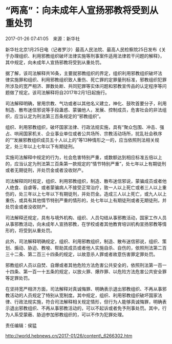 # “两高”：向未成年人宣扬邪教将受到从重处罚

2017-01-26 07:41:05　来源：新华社

新华社北京1月25日电（记者罗沙）最高人民法院、最高人民检察院25日发布《关于办理组织、利用邪教组织破坏法律实施等刑事案件适用法律若干问题的解释》，其中规定，向未成年人宣扬邪教将受到从重处罚。

据了解，该司法解释共16条，主要就邪教组织的界定，组织利用邪教组织破坏法律实施罪和组织、利用邪教组织致人重伤、死亡罪的定罪量刑标准，邪教组织犯罪所涉及的宽严相济、罪数处断、共同犯罪等实体问题和邪教宣传品的认定程序等问题做了规定。该司法解释将自2017年2月1日起施行。

司法解释明确，冒用宗教、气功或者以其他名义建立，神化、鼓吹首要分子，利用制造、散布迷信邪说等手段蛊惑、蒙骗他人，发展、控制成员，危害社会的非法组织，应当认定为刑法第三百条规定的“邪教组织”。

组织、利用邪教组织，破坏国家法律、行政法规实施，具有“聚众包围、冲击、强占、哄闹国家机关、企业事业单位或者公共场所、宗教活动场所，扰乱社会秩序的”“发展邪教组织成员五十人以上的”等13种情形之一的，应当依照刑法相关规定，处三年以上七年以下有期徒刑。

实施司法解释中规定的行为，社会危害特别严重，或数额达到相应标准五倍以上的，应当认定为刑法第三百条第一款规定的“情节特别严重”，处七年以上有期徒刑或者无期徒刑，并处罚金或者没收财产。

司法解释同时规定，组织、利用邪教组织，制造、散布迷信邪说，蒙骗成员或者他人绝食、自虐等，或者蒙骗病人不接受正常治疗，致一人以上死亡或者三人以上重伤的，处三年以上七年以下有期徒刑，并处罚金。造成三人以上死亡，或九人以上重伤，或具有其他情节特别严重的情形的，处七年以上有期徒刑或者无期徒刑，并处罚金或者没收财产。

司法解释还规定，具有与境外机构、组织、人员勾结从事邪教活动，国家工作人员从事邪教活动，向未成年人宣扬邪教，在学校或者其他教育培训机构宣扬邪教等情形的，将受到从重处罚。

此外，司法解释明确规定，组织、利用邪教组织，制造、散布迷信邪说，组织、策划、煽动、胁迫、教唆、帮助其成员或者他人实施自杀、自伤的，依照刑法第二百三十二条、第二百三十四条的规定，以故意杀人罪或者故意伤害罪定罪处罚。

邪教组织人员以自焚、自爆或者其他危险方法危害公共安全的，依照刑法第一百一十四条、第一百一十五条的规定，以放火罪、爆炸罪、以危险方法危害公共安全罪等定罪处罚。

在坚持宽严相济方面，司法解释对真诚悔罪、明确表示退出邪教组织、不再从事邪教活动的人员规定了特别从宽制度。其中规定，组织、利用邪教组织破坏国家法律、行政法规实施，符合司法解释相关规定情形，但行为人能够真诚悔罪，明确表示退出邪教组织、不再从事邪教活动的，可以不起诉或者免予刑事处罚。其中，行为人系受蒙蔽、胁迫参加邪教组织的，可以不作为犯罪处理。

责任编辑：侯猛

<http://world.hebnews.cn/2017-01/26/content\_6266302.htm>